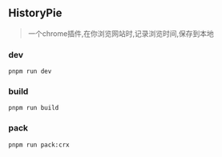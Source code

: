 ## HistoryPie
> 一个chrome插件,在你浏览网站时,记录浏览时间,保存到本地

### dev
```
pnpm run dev
```

### build
```
pnpm run build
```

### pack
```
pnpm run pack:crx
```